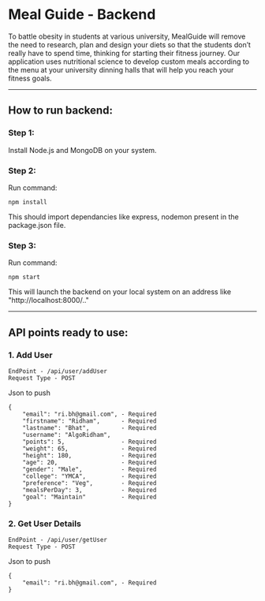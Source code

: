 # Meal Guide - Backend

To battle obesity in students at various university, MealGuide will remove the need to research, plan and design your diets so that the students don’t really have to spend time, thinking for starting their fitness journey. Our application uses nutritional science to develop custom meals according to the menu at your university dinning halls that will help you reach your fitness goals.

---

## How to run backend:

### Step 1: 
Install Node.js and MongoDB on your system.

### Step 2:
Run command:
```
npm install
```
This should import dependancies like express, nodemon present in the package.json file.

### Step 3:
Run command:
```
npm start
```
This will launch the backend on your local system on an address like "http://localhost:8000/.."

----

## API points ready to use:

### 1. Add User
~~~
EndPoint - /api/user/addUser
Request Type - POST
~~~

Json to push

~~~
{
    "email": "ri.bh@gmail.com", - Required
    "firstname": "Ridham",      - Required
    "lastname": "Bhat",         - Required
    "username": "AlgoRidham",   
    "points": 5,                - Required
    "weight": 65,               - Required
    "height": 180,              - Required
    "age": 20,                  - Required
    "gender": "Male",           - Required
    "college": "YMCA",          - Required
    "preference": "Veg",        - Required
    "mealsPerDay": 3,           - Required
    "goal": "Maintain"          - Required
}
~~~

### 2. Get User Details
~~~
EndPoint - /api/user/getUser
Request Type - POST
~~~

Json to push

~~~
{
    "email": "ri.bh@gmail.com", - Required
}
~~~